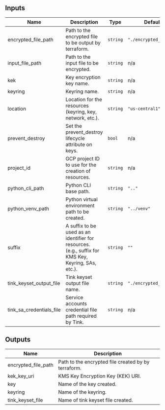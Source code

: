 <!-- BEGINNING OF PRE-COMMIT-TERRAFORM DOCS HOOK -->
## Inputs

| Name | Description | Type | Default | Required |
|------|-------------|------|---------|:--------:|
| encrypted\_file\_path | Path to the encrypted file to be output by terraform. | `string` | `"./encrypted_file"` | no |
| input\_file\_path | Path to the input file to be encrypted. | `string` | n/a | yes |
| kek | Key encryption key name. | `string` | n/a | yes |
| keyring | Keyring name. | `string` | n/a | yes |
| location | Location for the resources (keyring, key, network, etc.). | `string` | `"us-central1"` | no |
| prevent\_destroy | Set the prevent\_destroy lifecycle attribute on keys. | `bool` | n/a | yes |
| project\_id | GCP project ID to use for the creation of resources. | `string` | n/a | yes |
| python\_cli\_path | Python CLI base path. | `string` | `".."` | no |
| python\_venv\_path | Python virtual environment path to be created. | `string` | `"../venv"` | no |
| suffix | A suffix to be used as an identifier for resources. (e.g., suffix for KMS Key, Keyring, SAs, etc.). | `string` | `""` | no |
| tink\_keyset\_output\_file | Tink keyset output file name. | `string` | `"./encrypted_keyset"` | no |
| tink\_sa\_credentials\_file | Service accounts credential file path required by Tink. | `string` | n/a | yes |

## Outputs

| Name | Description |
|------|-------------|
| encrypted\_file\_path | Path to the encrypted file created by by terraform. |
| kek\_key\_uri | KMS Key Encryption Key (KEK) URI. |
| key | Name of the key created. |
| keyring | Name of the keyring. |
| tink\_keyset\_file | Name of tink keyset file created. |

<!-- END OF PRE-COMMIT-TERRAFORM DOCS HOOK -->
